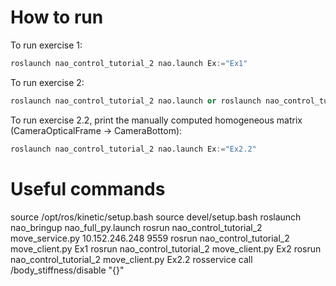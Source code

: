 # How to run
To run exercise 1:
```python
roslaunch nao_control_tutorial_2 nao.launch Ex:="Ex1"
```

To run exercise 2:
```python
roslaunch nao_control_tutorial_2 nao.launch or roslaunch nao_control_tutorial_2 nao.launch Ex:="Ex2"
```

To run exercise 2.2, print the manually computed homogeneous matrix (CameraOpticalFrame -> CameraBottom):
```python
roslaunch nao_control_tutorial_2 nao.launch Ex:="Ex2.2"
```

# Useful commands
source /opt/ros/kinetic/setup.bash
source devel/setup.bash
roslaunch nao_bringup nao_full_py.launch
rosrun nao_control_tutorial_2 move_service.py 10.152.246.248 9559
rosrun nao_control_tutorial_2 move_client.py Ex1
rosrun nao_control_tutorial_2 move_client.py Ex2
rosrun nao_control_tutorial_2 move_client.py Ex2.2
rosservice call /body_stiffness/disable "{}"